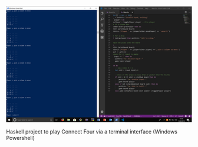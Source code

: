 ![alt text](https://raw.githubusercontent.com/gigamatt/connect-four-haskell/master/img/readme_image.png)

Haskell project to play Connect Four via a terminal interface (Windows Powershell)


